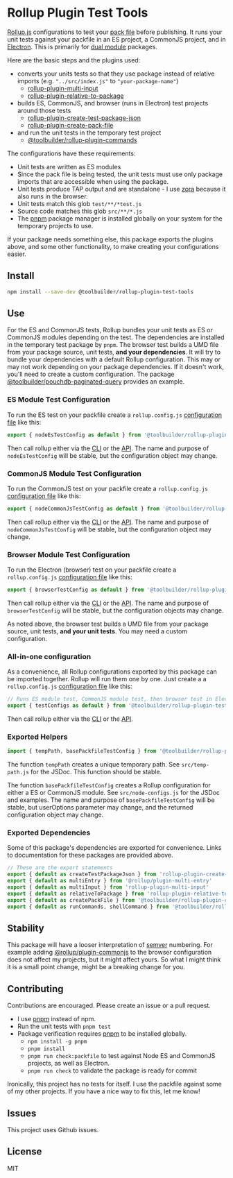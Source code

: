 # Rollup Plugin Test Tools

[Rollup.js](https://www.rollupjs.org/) configurations to test your [pack file](https://docs.npmjs.com/cli/v6/commands/npm-pack) before publishing. It runs your unit tests against your packfile in an ES project, a CommonJS project, and in [Electron](https://www.electronjs.org/). This is primarily for [dual module](https://nodejs.org/dist/latest-v14.x/docs/api/packages) packages.

Here are the basic steps and the plugins used:

* converts your units tests so that they use package instead of relative imports (e.g. `"../src/index.js"` to `"your-package-name"`)
  * [rollup-plugin-multi-input](https://github.com/alfredosalzillo/rollup-plugin-multi-input)
  * [rollup-plugin-relative-to-package](https://github.com/toolbuilder/rollup-plugin-relative-to-package)
* builds ES, CommonJS, and browser (runs in Electron) test projects around those tests
  * [rollup-plugin-create-test-package-json](https://github.com/toolbuilder/rollup-plugin-create-test-package-json)
  * [rollup-plugin-create-pack-file](https://github.com/toolbuilder/rollup-plugin-create-pack-file)
* and run the unit tests in the temporary test project
  * [@toolbuilder/rollup-plugin-commands](https://github.com/toolbuilder/rollup-plugin-commands)

The configurations have these requirements:

* Unit tests are written as ES modules
* Since the pack file is being tested, the unit tests must use only package imports that are accessible when using the package.
* Unit tests produce TAP output and are standalone - I use [zora](https://www.npmjs.com/package/zora) because it also runs in the browser.
* Unit tests match this glob `test/**/*test.js`
* Source code matches this glob `src/**/*.js`
* The [pnpm](https://pnpm.io/) package manager is installed globally on your system for the temporary projects to use.

If your package needs something else, this package exports the plugins above, and some other functionality, to make creating your configurations easier.

## Install

```bash
npm install --save-dev @toolbuilder/rollup-plugin-test-tools
```

## Use

For the ES and CommonJS tests, Rollup bundles your unit tests as ES or CommonJS modules depending on the test. The dependencies are installed in the temporary test package by `pnpm`.  The browser test builds a UMD file from your package source, unit tests, **and your dependencies**. It will try to bundle your dependencies with a default Rollup configuration. This may or may not work depending on your package dependencies. If it doesn't work, you'll need to create a custom configuration. The package [@toolbuilder/pouchdb-paginated-query](https://github.com/toolbuilder/pouchdb-paginated-query) provides an example.

### ES Module Test Configuration

To run the ES test on your packfile create a `rollup.config.js` [configuration file](https://www.rollupjs.org/guide/en/#configuration-files) like this:

```javascript
export { nodeEsTestConfig as default } from '@toolbuilder/rollup-plugin-test-tools'
```

Then call rollup either via the [CLI](https://www.rollupjs.org/guide/en/#command-line-reference) or the [API](https://www.rollupjs.org/guide/en/#javascript-api). The name and purpose of `nodeEsTestConfig` will be stable, but the configuration object may change.

### CommonJS Module Test Configuration

To run the CommonJS test on your packfile create a `rollup.config.js` [configuration file](https://www.rollupjs.org/guide/en/#configuration-files) like this:

```javascript
export { nodeCommonJsTestConfig as default } from '@toolbuilder/rollup-plugin-test-tools'
```

Then call rollup either via the [CLI](https://www.rollupjs.org/guide/en/#command-line-reference) or the [API](https://www.rollupjs.org/guide/en/#javascript-api). The name and purpose of `nodeCommonJsTestConfig` will be stable, but the configuration object may change.

### Browser Module Test Configuration

To run the Electron (browser) test on your packfile create a `rollup.config.js` [configuration file](https://www.rollupjs.org/guide/en/#configuration-files) like this:

```javascript
export { browserTestConfig as default } from '@toolbuilder/rollup-plugin-test-tools'
```

Then call rollup either via the [CLI](https://www.rollupjs.org/guide/en/#command-line-reference) or the [API](https://www.rollupjs.org/guide/en/#javascript-api). The name and purpose of `browserTestConfig` will be stable, but the configuration objects may change.

As noted above, the browser test builds a UMD file from your package source, unit tests, **and your unit tests**. You may need a custom configuration.

### All-in-one configuration

As a convenience, all Rollup configurations exported by this package can be imported together. Rollup will run them one by one. Just create a a `rollup.config.js` [configuration file](https://www.rollupjs.org/guide/en/#configuration-files) like this:

```javascript
// Runs ES module test, CommonJS module test, then browser test in Electron
export { testConfigs as default } from '@toolbuilder/rollup-plugin-test-tools'
```

Then call rollup either via the [CLI](https://www.rollupjs.org/guide/en/#command-line-reference) or the [API](https://www.rollupjs.org/guide/en/#javascript-api).

### Exported Helpers

```javascript
import { tempPath, basePackfileTestConfig } from '@toolbuilder/rollup-plugin-test-tools'
```

The function `tempPath` creates a unique temporary path. See `src/temp-path.js` for the JSDoc. This function should be stable.

The function `basePackfileTestConfig` creates a Rollup configuration for either a ES or CommonJS module. See `src/node-configs.js` for the JSDoc and examples. The name and purpose of `basePackfileTestConfig` will be stable, but userOptions parameter may change, and the returned configuration object may change.

### Exported Dependencies

Some of this package's dependencies are exported for convenience. Links to documentation for these packages are provided above.

```javascript
// These are the export statements
export { default as createTestPackageJson } from 'rollup-plugin-create-test-package-json'
export { default as multiEntry } from '@rollup/plugin-multi-entry'
export { default as multiInput } from 'rollup-plugin-multi-input'
export { default as relativeToPackage } from 'rollup-plugin-relative-to-package'
export { default as createPackFile } from '@toolbuilder/rollup-plugin-create-pack-file'
export { default as runCommands, shellCommand } from '@toolbuilder/rollup-plugin-commands'
```

## Stability

This package will have a looser interpretation of [semver](https://semver.org/) numbering. For example adding [@rollup/plugin-commonjs](https://github.com/rollup/plugins/tree/master/packages/commonjs) to the browser configuration does not affect my projects, but it might affect yours. So what I might think it is a small point change, might be a breaking change for you.

## Contributing

Contributions are encouraged. Please create an issue or a pull request.

* I use [pnpm](https://pnpm.js.org/) instead of npm.
* Run the unit tests with `pnpm test`
* Package verification requires [pnpm](https://pnpm.io/) to be installed globally.
  * `npm install -g pnpm`
  * `pnpm install`
  * `pnpm run check:packfile` to test against Node ES and CommonJS projects, as well as Electron.
  * `pnpm run check` to validate the package is ready for commit

Ironically, this project has no tests for itself. I use the packfile against some of my other projects. If you have a nice way to fix this, let me know!

## Issues

This project uses Github issues.

## License

MIT
